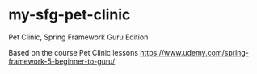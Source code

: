 # my-sfg-pet-clinic
Pet Clinic, Spring Framework Guru Edition

Based on the course Pet Clinic lessons https://www.udemy.com/spring-framework-5-beginner-to-guru/ 
